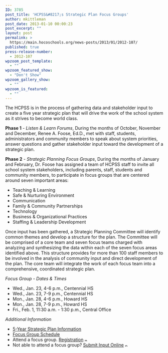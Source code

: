 ```yaml
---
ID: 3785
post_title: 'HCPSS&#8217;s Strategic Plan Focus Groups'
author: mkittleman
post_date: 2013-01-10 00:00:23
post_excerpt: ""
layout: post
permalink: >
  https://main.hocoschools.org/news-posts/2013/01/2012-107/
published: true
press-release-number:
  - 2012-107
wpzoom_post_template:
  - ""
wpzoom_featured_show:
  - "Don't Show"
wpzoom_gallery_show:
  - ""
wpzoom_is_featured:
  - ""
---
```

The HCPSS is in the process of gathering data and stakeholder input to create a five year strategic plan that will drive the work of the school system as it strives to become world class.

<strong>Phase 1</strong> - <em>Listen &amp; Learn Forums</em>, During the months of October, November and December, Renee A. Foose, Ed.D., met with staff, students, administrators and community members to speak about system priorities, answer questions and gather stakeholder input toward the development of a strategic plan.

<strong>Phase 2</strong> - <em>Strategic Planning Focus Groups</em>, During the months of January and February, Dr. Foose has assigned a team of HCPSS staff to invite all school system stakeholders, including parents, staff, students and community members, to participate in focus groups that are centered around seven important areas:
<ul>
	<li>Teaching &amp; Learning</li>
	<li>Safe &amp; Nurturing Environment</li>
	<li>Communication</li>
	<li>Family &amp; Community Partnerships</li>
	<li>Technology</li>
	<li>Business &amp; Organizational Practices</li>
	<li>Staffing &amp; Leadership Development</li>
</ul>
Once input has been gathered, a Strategic Planning Committee will identify common themes and develop a structure for the plan. The Committee will be comprised of a core team and seven focus teams charged with analyzing and synthesizing the data within each of the seven focus areas identified above. This structure provides for more than 100 staff members to be involved in the analysis of community input and direct development of the plan. The core team will integrate the work of each focus team into a comprehensive, coordinated strategic plan.

<em>Focus Group - Dates &amp; Times</em>
<ul>
	<li>Wed., Jan. 23, 4-6 p.m., Centennial HS</li>
	<li>Wed., Jan. 23, 7-9 p.m., Centennial HS</li>
	<li>Mon., Jan. 28, 4-6 p.m., Howard HS</li>
	<li>Mon., Jan. 28, 7-9 p.m., Howard HS</li>
	<li>Fri., Feb. 1, 11:30 a.m. - 1:30 p.m., Central Office</li>
</ul>
<em>Additional Information</em>
<ul>
	<li><a href="http://www.hcpss.org/aboutus/strategic.shtml">5-Year Strategic Plan Information</a></li>
	<li><a href="http://www.hcpss.org/aboutus/strategic.shtml#dates">Focus Group Schedule</a></li>
	<li>Attend a focus group. <a href="https://docs.google.com/a/hcpss.me/spreadsheet/viewform?formkey=dGdHYWhKc0JQVnlvMG1ZOTFkZEFMeHc6MQ" target="_blank">Registration</a> <img alt="new webpage icon" src="http://www.hcpss.org/images/new_webpage.gif" width="11" height="10" align="bottom" border="0" /></li>
	<li>Not able to attend a focus group? <a href="https://docs.google.com/a/hcpss.me/spreadsheet/viewform?formkey=dGJ2RW5nT2VOOGx4bmlYY1NyVnNrZFE6MA" target="_blank">Submit Input Online</a> <img alt="new webpage icon" src="http://www.hcpss.org/images/new_webpage.gif" width="11" height="10" align="bottom" border="0" /></li>
</ul>